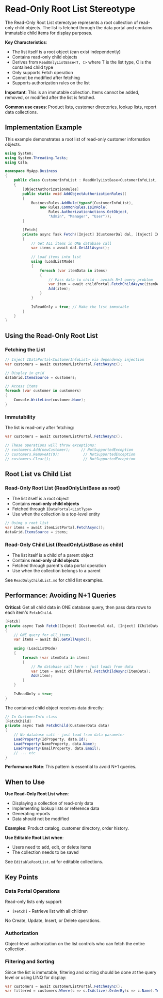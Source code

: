 # Read-Only Root List Stereotype

The Read-Only Root List stereotype represents a root collection of read-only child objects. The list is fetched through the data portal and contains immutable child items for display purposes.

**Key Characteristics**:

* The list itself is a root object (can exist independently)
* Contains read-only child objects
* Derives from `ReadOnlyListBase<T, C>` where T is the list type, C is the contained child type
* Only supports Fetch operation
* Cannot be modified after fetching
* Supports authorization rules on the list

**Important**: This is an immutable collection. Items cannot be added, removed, or modified after the list is fetched.

**Common use cases**: Product lists, customer directories, lookup lists, report data collections.

## Implementation Example

This example demonstrates a root list of read-only customer information objects.

```csharp
using System;
using System.Threading.Tasks;
using Csla;

namespace MyApp.Business
{
    public class CustomerInfoList : ReadOnlyListBase<CustomerInfoList, CustomerInfo>
    {
        [ObjectAuthorizationRules]
        public static void AddObjectAuthorizationRules()
        {
            BusinessRules.AddRule(typeof(CustomerInfoList),
                new Rules.CommonRules.IsInRole(
                    Rules.AuthorizationActions.GetObject,
                    "Admin", "Manager", "User"));
        }

        [Fetch]
        private async Task Fetch([Inject] ICustomerDal dal, [Inject] IChildDataPortal<CustomerInfo> childPortal)
        {
            // Get ALL items in ONE database call
            var items = await dal.GetAllAsync();
            
            // Load items into list
            using (LoadListMode)
            {
                foreach (var itemData in items)
                {
                    // Pass data to child - avoids N+1 query problem
                    var item = await childPortal.FetchChildAsync(itemData);
                    Add(item);
                }
            }
            
            IsReadOnly = true; // Make the list immutable
        }
    }
}
```

## Using the Read-Only Root List

### Fetching the List

```csharp
// Inject IDataPortal<CustomerInfoList> via dependency injection
var customers = await customerListPortal.FetchAsync();

// Display in grid
dataGrid.ItemsSource = customers;

// Access items
foreach (var customer in customers)
{
    Console.WriteLine(customer.Name);
}
```

### Immutability

The list is read-only after fetching:

```csharp
var customers = await customerListPortal.FetchAsync();

// These operations will throw exceptions:
// customers.Add(newCustomer);     // NotSupportedException
// customers.RemoveAt(0);           // NotSupportedException
// customers.Clear();               // NotSupportedException
```

## Root List vs Child List

### Read-Only Root List (ReadOnlyListBase as root)

* The list itself is a root object
* Contains **read-only child objects**
* Fetched through `IDataPortal<ListType>`
* Use when the collection is a top-level entity

```csharp
// Using a root list
var items = await itemListPortal.FetchAsync();
dataGrid.ItemsSource = items;
```

### Read-Only Child List (ReadOnlyListBase as child)

* The list itself is a child of a parent object
* Contains **read-only child objects**
* Fetched through parent's data portal operation
* Use when the collection belongs to a parent

See `ReadOnlyChildList.md` for child list examples.

## Performance: Avoiding N+1 Queries

**Critical**: Get all child data in ONE database query, then pass data rows to each item's `FetchChild`.

```csharp
[Fetch]
private async Task Fetch([Inject] ICustomerDal dal, [Inject] IChildDataPortal<CustomerInfo> childPortal)
{
    // ONE query for all items
    var items = await dal.GetAllAsync();
    
    using (LoadListMode)
    {
        foreach (var itemData in items)
        {
            // No database call here - just loads from data
            var item = await childPortal.FetchChildAsync(itemData);
            Add(item);
        }
    }
    
    IsReadOnly = true;
}
```

The contained child object receives data directly:

```csharp
// In CustomerInfo class
[FetchChild]
private async Task FetchChild(CustomerData data)
{
    // No database call - just load from data parameter
    LoadProperty(IdProperty, data.Id);
    LoadProperty(NameProperty, data.Name);
    LoadProperty(EmailProperty, data.Email);
    // ... etc
}
```

**Performance Note**: This pattern is essential to avoid N+1 queries.

## When to Use

**Use Read-Only Root List when**:

* Displaying a collection of read-only data
* Implementing lookup lists or reference data
* Generating reports
* Data should not be modified

**Examples**: Product catalog, customer directory, order history.

**Use Editable Root List when**:

* Users need to add, edit, or delete items
* The collection needs to be saved

See `EditableRootList.md` for editable collections.

## Key Points

### Data Portal Operations

Read-only lists only support:

* `[Fetch]` - Retrieve list with all children

No Create, Update, Insert, or Delete operations.

### Authorization

Object-level authorization on the list controls who can fetch the entire collection.

### Filtering and Sorting

Since the list is immutable, filtering and sorting should be done at the query level or using LINQ for display:

```csharp
var customers = await customerListPortal.FetchAsync();
var filtered = customers.Where(c => c.IsActive).OrderBy(c => c.Name).ToList();
```
